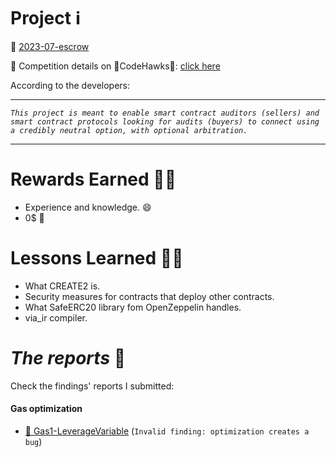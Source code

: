 # Project ℹ️

🔗 [2023-07-escrow](https://github.com/Cyfrin/2023-07-escrow/tree/main)

🔗 Competition details on 🦅CodeHawks🦅: [click here](https://www.codehawks.com/contests/cljyfxlc40003jq082s0wemya)

According to the developers:

---

_`This project is meant to enable smart contract auditors (sellers) and smart contract protocols looking for audits (buyers) to connect using a credibly neutral option, with optional arbitration.`_

---

# Rewards Earned 💸🧠

- Experience and knowledge. 😄
- 0$ 💸

# Lessons Learned 🧑‍💻

- What CREATE2 is.
- Security measures for contracts that deploy other contracts.
- What SafeERC20 library fom OpenZeppelin handles.
- via_ir compiler.

# _The reports_ 📝

Check the findings' reports I submitted:

#### Gas optimization

- [🔗 Gas1-LeverageVariable](https://github.com/CarlosAlegreUr/Audits-By-CarlosAlegreUr/blob/main/reports/2023-07-escrow/Gas1-LeverageVariable-CarlosAlegreUr.md) (`Invalid finding: optimization creates a bug`)
